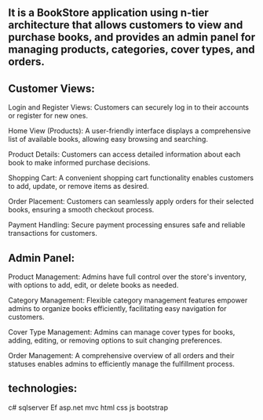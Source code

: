 ## It is a BookStore application using n-tier architecture that allows customers to view and purchase books, and provides an admin panel for managing products, categories, cover types, and orders.

## Customer Views:

Login and Register Views: Customers can securely log in to their accounts or register for new ones.

Home View (Products): A user-friendly interface displays a comprehensive list of available books, allowing easy browsing and searching.

Product Details: Customers can access detailed information about each book to make informed purchase decisions.

Shopping Cart: A convenient shopping cart functionality enables customers to add, update, or remove items as desired.

Order Placement: Customers can seamlessly apply orders for their selected books, ensuring a smooth checkout process.

Payment Handling: Secure payment processing ensures safe and reliable transactions for customers.

## Admin Panel:

Product Management: Admins have full control over the store's inventory, with options to add, edit, or delete books as needed.

Category Management: Flexible category management features empower admins to organize books efficiently, facilitating easy navigation for customers.

Cover Type Management: Admins can manage cover types for books, adding, editing, or removing options to suit changing preferences.

Order Management: A comprehensive overview of all orders and their statuses enables admins to efficiently manage the fulfillment process.

## technologies:
c# 
sqlserver 
Ef
asp.net mvc
html
css 
js
bootstrap
